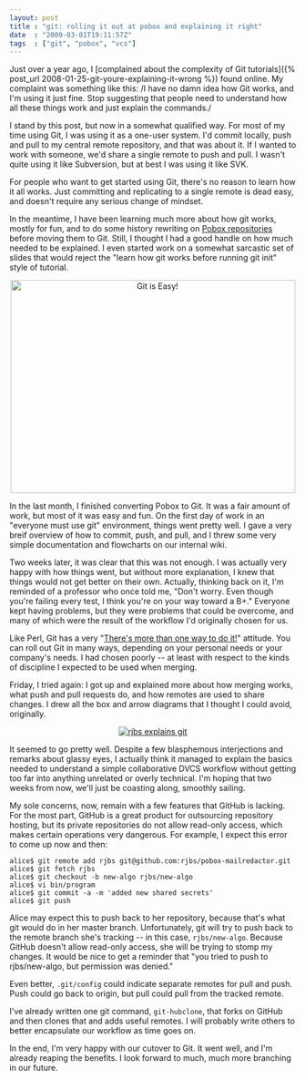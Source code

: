 ```yaml
---
layout: post
title : "git: rolling it out at pobox and explaining it right"
date  : "2009-03-01T19:11:57Z"
tags  : ["git", "pobox", "vcs"]
---
```

Just over a year ago, I [complained about the complexity of Git
tutorials]({% post_url 2008-01-25-git-youre-explaining-it-wrong %}) found online.  My
complaint was something like this: /I have no damn idea how Git works, and I'm
using it just fine.  Stop suggesting that people need to understand how all
these things work and just explain the commands./

I stand by this post, but now in a somewhat qualified way.  For most of my time
using Git, I was using it as a one-user system.  I'd commit locally, push and
pull to my central remote repository, and that was about it.  If I wanted to
work with someone, we'd share a single remote to push and pull.  I wasn't quite
using it like Subversion, but at best I was using it like SVK.

For people who want to get started using Git, there's no reason to learn how it
all works.  Just committing and replicating to a single remote is dead easy,
and doesn't require any serious change of mindset.

In the meantime, I have been learning much more about how git works, mostly for
fun, and to do some history rewriting on [Pobox
repositories](http://github.com/pobox/) before moving them to Git.
Still, I thought I had a good handle on how much needed to be explained.  I
even started work on a somewhat sarcastic set of slides that would reject the
"learn how git works before running git init" style of tutorial.

<center><a href="http://www.flickr.com/photos/rjbs/3319250417/" title="Git is Easy! by
rjbs, on Flickr"><img
src="http://farm4.static.flickr.com/3626/3319250417_8fb047ab18.jpg" width="500"
height="374" alt="Git is Easy!" /></a></center>

In the last month, I finished converting Pobox to Git.  It was a fair amount of
work, but most of it was easy and fun.  On the first day of work in an
"everyone must use git" environment, things went pretty well.  I gave a very
breif overview of how to commit, push, and pull, and I threw some very simple
documentation and flowcharts on our internal wiki.

Two weeks later, it was clear that this was not enough.  I was actually very
happy with how things went, but without more explanation, I knew that things
would not get better on their own.  Actually, thinking back on it, I'm reminded
of a professor who once told me, "Don't worry.  Even though you're failing
every test, I think you're on your way toward a B+."  Everyone kept having
problems, but they were problems that could be overcome, and many of which were
the result of the workflow I'd originally chosen for us.

Like Perl, Git has a very "[There's more than one way to do
it!](http://en.wikipedia.org/wiki/There_is_more_than_one_way_to_do_it)"
attitude.  You can roll out Git in many ways, depending on your personal needs
or your company's needs.  I had chosen poorly -- at least with respect to the
kinds of discipline I expected to be used when merging.

Friday, I tried again: I got up and explained more about how merging works,
what push and pull requests do, and how remotes are used to share changes.  I
drew all the box and arrow diagrams that I thought I could avoid, originally.

<center><a href='http://www.flickr.com/photos/packetdump/3317874717/'><img src='http://farm4.static.flickr.com/3446/3317874717_35f90f3191.jpg'
alt='rjbs explains git' /></a></center>

It seemed to go pretty well.  Despite a few blasphemous interjections and
remarks about glassy eyes, I actually think it managed to explain the basics
needed to understand a simple collaborative DVCS workflow without getting too
far into anything unrelated or overly technical.  I'm hoping that two weeks
from now, we'll just be coasting along, smoothly sailing.

My sole concerns, now, remain with a few features that GitHub is lacking.  For
the most part, GitHub is a great product for outsourcing repository hosting,
but its private repositories do not allow read-only access, which makes certain
operations very dangerous.  For example, I expect this error to come up now and
then:

    alice$ git remote add rjbs git@github.com:rjbs/pobox-mailredactor.git
    alice$ git fetch rjbs
    alice$ git checkout -b new-algo rjbs/new-algo
    alice$ vi bin/program
    alice$ git commit -a -m 'added new shared secrets'
    alice$ git push

Alice may expect this to push back to her repository, because that's what git
would do in her master branch.  Unfortunately, git will try to push back to the
remote branch she's tracking -- in this case, `rjbs/new-algo`.  Because GitHub
doesn't allow read-only access, she will be trying to stomp my changes.  It
would be nice to get a reminder that "you tried to push to rjbs/new-algo, but
permission was denied."

Even better, `.git/config` could indicate separate remotes for pull and push.
Push could go back to origin, but pull could pull from the tracked remote.

I've already written one git command, `git-hubclone`, that forks on GitHub and
then clones that and adds useful remotes.  I will probably write others to
better encapsulate our workflow as time goes on.

In the end, I'm very happy with our cutover to Git.  It went well, and I'm
already reaping the benefits.  I look forward to much, much more branching in
our future.

